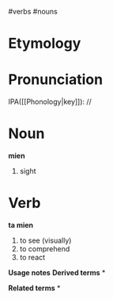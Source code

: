 #verbs #nouns 
# Etymology
# Pronunciation
IPA([[Phonology|key]]): //
# Noun
**mien**
1. sight
# Verb
**ta mien**
1. to see (visually)
2. to comprehend
3. to react

**Usage notes**
**Derived terms**
* 

**Related terms**
* 